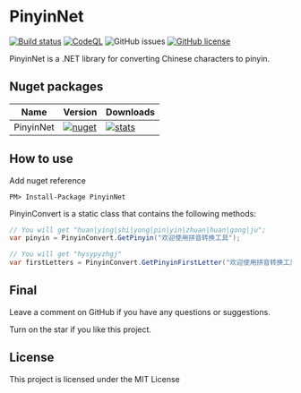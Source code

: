 ﻿# PinyinNet
[![Build status](https://ci.appveyor.com/api/projects/status/qsc7d2uwxopdx2d8?svg=true)](https://ci.appveyor.com/project/nepton/securitypassword)
[![CodeQL](https://github.com/nepton/PinyinNet/actions/workflows/codeql.yml/badge.svg)](https://github.com/nepton/PinyinNet/actions/workflows/codeql.yml)
![GitHub issues](https://img.shields.io/github/issues/nepton/PinyinNet.svg)
[![GitHub license](https://img.shields.io/badge/license-MIT-blue.svg)](https://github.com/nepton/PinyinNet/blob/master/LICENSE)

PinyinNet is a .NET library for converting Chinese characters to pinyin.

## Nuget packages

| Name      | Version                                                                                             | Downloads                                                                                            |
|-----------|-----------------------------------------------------------------------------------------------------|------------------------------------------------------------------------------------------------------|
| PinyinNet | [![nuget](https://img.shields.io/nuget/v/PinyinNet.svg)](https://www.nuget.org/packages/PinyinNet/) | [![stats](https://img.shields.io/nuget/dt/PinyinNet.svg)](https://www.nuget.org/packages/PinyinNet/) |

## How to use
Add nuget reference
```
PM> Install-Package PinyinNet
```

PinyinConvert is a static class that contains the following methods:

```C#
// You will get "huan|ying|shi|yong|pin|yin|zhuan|huan|gong|ju";
var pinyin = PinyinConvert.GetPinyin("欢迎使用拼音转换工具");

// You will get "hysypyzhgj"
var firstLetters = PinyinConvert.GetPinyinFirstLetter("欢迎使用拼音转换工具");
```

## Final
Leave a comment on GitHub if you have any questions or suggestions.

Turn on the star if you like this project.

## License
This project is licensed under the MIT License
